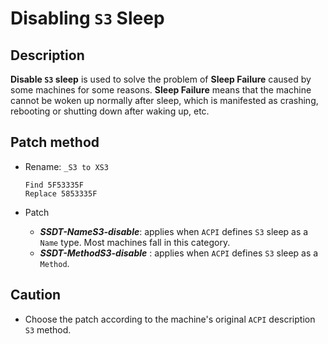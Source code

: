 # Disabling `S3` Sleep

## Description

**Disable `S3` sleep** is used to solve the problem of **Sleep Failure** caused by some machines for some reasons. **Sleep Failure** means that the machine cannot be woken up normally after sleep, which is manifested as crashing, rebooting or shutting down after waking up, etc.

## Patch method

- Rename: `_S3 to XS3`

  ```text
  Find 5F53335F
  Replace 5853335F
  ```

- Patch
  - ***SSDT-NameS3-disable***: applies when `ACPI` defines `S3` sleep as a `Name` type. Most machines fall in this category.
  - ***SSDT-MethodS3-disable*** : applies when `ACPI` defines `S3` sleep as a `Method`.

## Caution

- Choose the patch according to the machine's original `ACPI` description `S3` method.
